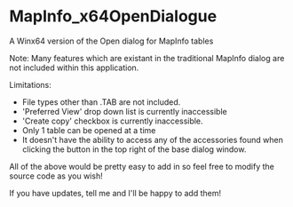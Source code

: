 # MapInfo_x64OpenDialogue
A Winx64 version of the Open dialog for MapInfo tables 

Note:
Many features which are existant in the traditional MapInfo dialog are not included within this application.

Limitations:

* File types other than .TAB are not included.
* 'Preferred View' drop down list is currently inaccessible
* 'Create copy' checkbox is currently inaccessible.
* Only 1 table can be opened at a time
* It doesn't have the ability to access any of the accessories found when clicking the button in the top right of the base dialog window.

All of the above would be pretty easy to add in so feel free to modify the source code as you wish!

If you have updates, tell me and I'll be happy to add them!
